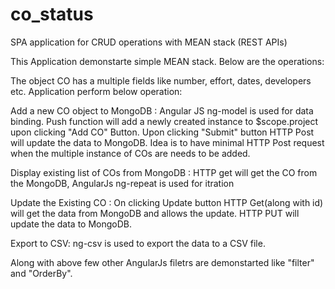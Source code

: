 # co_status
SPA application for CRUD operations with MEAN stack (REST APIs)

This Application demonstarte simple MEAN stack. Below are the operations:

The object CO has a multiple fields like number, effort, dates, developers etc. Application perform below operation:

Add a new CO object to MongoDB :
Angular JS ng-model is used for data binding. Push function will add a newly created instance to $scope.project upon clicking "Add CO" Button. 
Upon clicking "Submit" button HTTP Post will update the data to MongoDB. Idea is to have minimal HTTP Post request when the multiple instance of COs are needs to be added.

Display existing list of COs from MongoDB :
HTTP get will get the CO from the MongoDB, AngularJs ng-repeat is used for itration 

Update the Existing CO :
On clicking Update button HTTP Get(along with id) will get the data from MongoDB and allows the update. HTTP PUT will update the data to MongoDB.

Export to CSV:
ng-csv is used to export the data to a CSV file. 

Along with above few other AngularJs filetrs are demonstarted like "filter" and "OrderBy".
